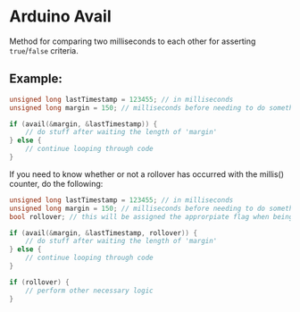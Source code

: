 # Arduino Avail

Method for comparing two milliseconds to each other for asserting `true`/`false` criteria.

## Example:

```c++
unsigned long lastTimestamp = 123455; // in milliseconds
unsigned long margin = 150; // milliseconds before needing to do something

if (avail(&margin, &lastTimestamp)) {
    // do stuff after waiting the length of 'margin'
} else {
    // continue looping through code
}
```

If you need to know whether or not a rollover has occurred with the millis() counter, do the following:

```c++
unsigned long lastTimestamp = 123455; // in milliseconds
unsigned long margin = 150; // milliseconds before needing to do something
bool rollover; // this will be assigned the approrpiate flag when being passed by reference

if (avail(&margin, &lastTimestamp, rollover)) {
    // do stuff after waiting the length of 'margin'
} else {
    // continue looping through code
}

if (rollover) {
    // perform other necessary logic
}
```